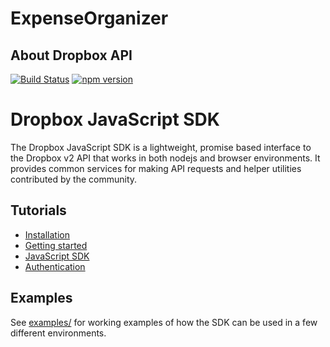 # ExpenseOrganizer

## About Dropbox API

[![Build Status](https://travis-ci.org/dropbox/dropbox-sdk-js.svg?branch=master)](https://travis-ci.org/dropbox/dropbox-sdk-js) [![npm version](https://badge.fury.io/js/dropbox.svg)](https://badge.fury.io/js/dropbox)

# Dropbox JavaScript SDK
The Dropbox JavaScript SDK is a lightweight, promise based interface to the Dropbox v2 API that works in both nodejs and browser environments. It provides common services for making API requests and helper utilities contributed by the community.  

## Tutorials

- [Installation](tutorials/Installation.md)
- [Getting started](tutorials/Getting%20started.md)
- [JavaScript SDK](tutorials/JavaScript%20SDK.md)
- [Authentication](tutorials/Authentication.md)

## Examples

See [examples/](https://github.com/dropbox/dropbox-sdk-js/tree/master/examples) for working examples of how the SDK can be used in a few different environments.

